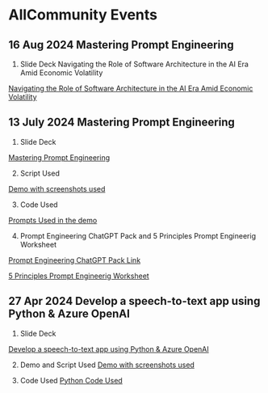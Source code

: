 
# AllCommunity Events

## 16 Aug 2024  Mastering Prompt Engineering

1. Slide Deck 
Navigating the Role of Software Architecture in the AI Era Amid Economic Volatility 

[Navigating the Role of Software Architecture in the AI Era Amid Economic Volatility](<20240816 - Navigating the Future of Software Architecture in the AI Era Amid Economic Volatility/Navigating the Role of Software Architecture in the AI Era Amid Economic Volatility.pdf>)

## 13 July  2024  Mastering Prompt Engineering

1. Slide Deck


[Mastering Prompt Engineering](<20240713 Mastering Prompt Engineering/01 Slide Deck/20240713 Mastering Prompt Engineering The Fusion of Art and Science.pdf>)

2. Script Used

[Demo with screenshots used](<20240713 Mastering Prompt Engineering/02 Slide Deck - SCRIPT/Mastering Prompt Engineering - SCRIPT.pdf>)

3. Code Used 

[Prompts Used in the demo](<20240713 Mastering Prompt Engineering/03 Slide Deck - Code Used/Mastering Prompt Engineering  Code.txt>)


4. Prompt Engineering ChatGPT Pack and 5 Principles Prompt Engineerig Worksheet

[Prompt Engineering ChatGPT Pack Link](https://brightpool.notion.site/ChatGPT-Prompt-Pack-ddaaee466a434527a58a4d6fc3027fb5)

[5 Principles Prompt Engineerig Worksheet](<20240713 Mastering Prompt Engineering/04 Prompt Engineering ChatGPT Pack and 5 Principles Prompt Engineerig Worksheet/01 Copy of Prompt Engineering Principles Worksheet Template.xlsx>)



## 27 Apr 2024 Develop a speech-to-text app using Python & Azure OpenAI

1. Slide Deck

[Develop a speech-to-text app using Python & Azure OpenAI](<20240427 Develop a speech-to-text app using Python & Azure OpenAI/01 Slide Deck/20240427 Global Azure Pune 2024 - Develop a speech-to-text app with Python & Azure OpenAI  - Aroh Shukla.pdf>)

2. Demo and Script Used
[Demo with screenshots used](<20240427 Develop a speech-to-text app using Python & Azure OpenAI/02 Slide Deck - SCRIPT/Develop a speech-to-text app using Python & Azure OpenAI - SCRIPT.pdf>)

3. Code Used 
[Python Code Used](<20240427 Develop a speech-to-text app using Python & Azure OpenAI/03 Slide Deck - Code Used/02 Python Code.txt>)

